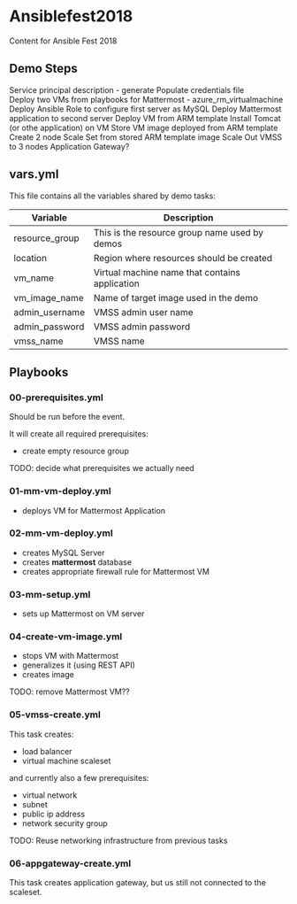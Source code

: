 # Ansiblefest2018
Content for Ansible Fest 2018

## Demo Steps

Service principal description - generate
Populate credentials file       
Deploy two VMs from playbooks for Mattermost - azure_rm_virtualmachine          Deploy Ansible Role to configure first server as MySQL
Deploy Mattermost application to second server
Deploy VM from ARM template
Install Tomcat (or othe application) on VM
Store VM image deployed from ARM template
Create 2 node Scale Set from stored ARM template image
Scale Out VMSS to 3 nodes
Application Gateway?


## vars.yml

This file contains all the variables shared by demo tasks:

|Variable      |Description                                    |
|--------------|-----------------------------------------------|
|resource_group|This is the resource group name used by demos  |
|location      |Region where resources should be created       |
|vm_name       |Virtual machine name that contains application |
|vm_image_name |Name of target image used in the demo          |
|admin_username|VMSS admin user name                           |
|admin_password|VMSS admin password                            |
|vmss_name     |VMSS name                                      |


## Playbooks

### 00-prerequisites.yml

Should be run before the event.

It will create all required prerequisites:
- create empty resource group

TODO: decide what prerequisites we actually need

### 01-mm-vm-deploy.yml

- deploys VM for Mattermost Application

### 02-mm-vm-deploy.yml

- creates MySQL Server
- creates **mattermost** database
- creates appropriate firewall rule for Mattermost VM

### 03-mm-setup.yml

- sets up Mattermost on VM server

### 04-create-vm-image.yml

- stops VM with Mattermost
- generalizes it (using REST API)
- creates image

TODO: remove Mattermost VM??

### 05-vmss-create.yml

This task creates:
- load balancer
- virtual machine scaleset

and currently also a few prerequisites:
- virtual network
- subnet
- public ip address
- network security group

TODO: Reuse networking infrastructure from previous tasks

### 06-appgateway-create.yml

This task creates application gateway, but us still not connected to the scaleset.

